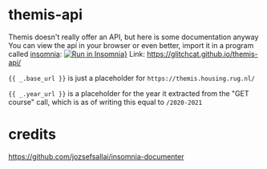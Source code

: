 # themis-api
Themis doesn't really offer an API, but here is some documentation anyway
You can view the api in your browser or even better, import it in a program called [insomnia](https://insomnia.rest/):
[![Run in Insomnia}](https://insomnia.rest/images/run.svg)](https://insomnia.rest/run/?label=themis-rug&uri=https%3A%2F%2Fglitchcat.github.io%2Fthemis-api%2Finsomnia.json)
Link: https://glitchcat.github.io/themis-api/

`{{ _.base_url }}` is just a placeholder for `https://themis.housing.rug.nl/`

`{{ _.year_url }}` is a placeholder for the year it extracted from the "GET course" call, which is as of writing this equal to `/2020-2021`

# credits
https://github.com/jozsefsallai/insomnia-documenter
